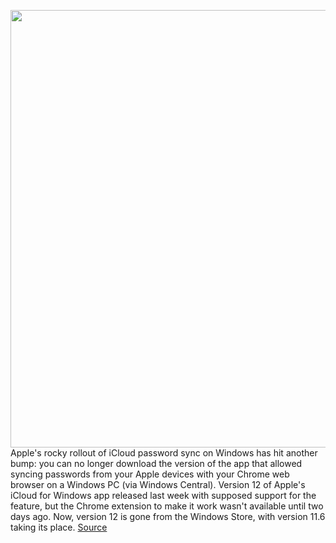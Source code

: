 <img src='https://cdn.vox-cdn.com/thumbor/nVgSHfxVhfABt_F11CHx3cCIXcc=/0x0:1646x1478/1200x800/filters:focal(692x608:954x870)/cdn.vox-cdn.com/uploads/chorus_image/image/68759892/Screen_Shot_2021_02_02_at_2.06.23_PM.0.png' width='700px' /><br/>
Apple's rocky rollout of iCloud password sync on Windows has hit another bump: you can no longer download the version of the app that allowed syncing passwords from your Apple devices with your Chrome web browser on a Windows PC (via Windows Central). Version 12 of Apple's iCloud for Windows app released last week with supposed support for the feature, but the Chrome extension to make it work wasn't available until two days ago. Now, version 12 is gone from the Windows Store, with version 11.6 taking its place.
<a href='https://www.theverge.com/2021/2/2/22263118/apple-icloud-windows-password-sync-version-removed'> Source <a/>